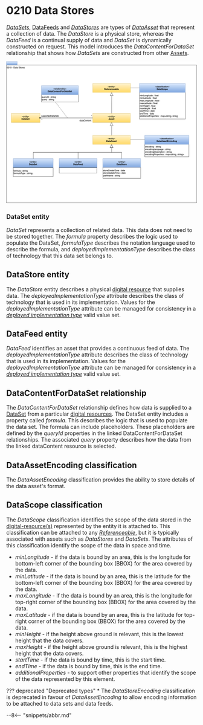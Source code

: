 <!-- SPDX-License-Identifier: CC-BY-4.0 -->
<!-- Copyright Contributors to the ODPi Egeria project. -->

# 0210 Data Stores

[*DataSets*](#dataset-entity), [DataFeeds](#datafeed-entity) and [*DataStores*](#datastore-entity) are types of [*DataAsset*](/types/0/0010-Base-Model#dataset) that represent a collection of data.  The *DataStore* is a physical store, whereas the *DataFeed* is a continual supply of data and *DataSet* is dynamically constructed on request.  This model introduces the *DataContentForDataSet* relationship that shows how *DataSets* are constructed from other [Assets](/types/0/0010-Base-Model).

![UML](0210-Data-Stores.svg)

### DataSet entity

*DataSet* represents a collection of related data. This data does not need to be stored together. The *formula* property describes the logic used to populate the DataSet, *formulaType* describes the notation language used to describe the formula, and *deployedImplementationType* describes the class of technology that this data set belongs to.

## DataStore entity

The *DataStore* entity describes a physical [digital resource](/concepts/digital-resource) that supplies data.  The *deployedImplementationType* attribute describes the class of technology that is used in its implementation.  Values for the *deployedImplementationType* attribute can be managed for consistency in a [*deployed implementation type*](/concepts/deployed-implementation-type) valid value set.

## DataFeed entity

*DataFeed* identifies an asset that provides a continuous feed of data. The *deployedImplementationType* attribute describes the class of technology that is used in its implementation. Values for the *deployedImplementationType* attribute can be managed for consistency in a [*deployed implementation type*](/concepts/deployed-implementation-type) valid value set.

## DataContentForDataSet relationship

The *DataContentForDataSet* relationship defines how data is supplied to a [DataSet](/types/0/0010-Base-Model) from a particular [digital resources](/concepts/digital-resource).  The DataSet entity includes a property called *formula*.  This describes the logic that is used to populate the data set.  The formula can include placeholders.  These placeholders are defined by the *queryId* properties in the linked DataContentForDataSet relationships.  The associated *query* property describes how the data from the linked dataContent resource is selected.

## DataAssetEncoding classification

The *DataAssetEncoding* classification provides the ability to store details of the data asset's format.

## DataScope classification

The *DataScope* classification identifies the scope of the data stored in the [digital-resource(s)](/concepts/digital-resource) represented by the entity it is attached to.  This classification can be attached to any [*Referenceable*](/types/0/0010-Base-Model), but it is typically associated with assets such as *DataStores* and *DataSets*.  The attributes of this classification identify the scope of the data in space and time.

* *minLongitude* - if the data is bound by an area, this is the longitude for bottom-left corner of the bounding box (BBOX) for the area covered by the data.
* *minLatitude* - if the data is bound by an area, this is the latitude for the bottom-left corner of the bounding box (BBOX) for the area covered by the data.
* *maxLongitude* - if the data is bound by an area, this is the longitude for top-right corner of the bounding box (BBOX) for the area covered by the data.
* *maxLatitude* - if the data is bound by an area, this is the latitude for top-right corner of the bounding box (BBOX) for the area covered by the data.
* *minHeight* - if the height above ground is relevant, this is the lowest height that the data covers.
* *maxHeight* - if the height above ground is relevant, this is the highest height that the data covers.
* *startTime* - if the data is bound by time, this is the start time.
* *endTime* - if the data is bound by time, this is the end time.
* *additionalProperties* - to support other properties that identify the scope of the data represented by this element.

??? deprecated "Deprecated types"
    * The *DataStoreEncoding* classification is deprecated in favour of *DataAssetEncoding* to allow encoding information to be attached to data sets and data feeds.

--8<-- "snippets/abbr.md"